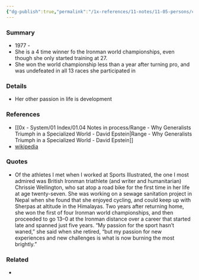 ```yaml
---
{"dg-publish":true,"permalink":"/1x-references/11-notes/11-05-persons/chrissie-wellington/","title":"Chrissie Wellington","noteIcon":""}
---
```



### Summary
- 1977 -
- She is a 4 time winner fo the Ironman world championships, even though she only started training at 27.
- She won the world championship less than a year after turning pro, and was undefeated in all 13 races she participated in

### Details
- Her other passion in life is development

### References
- [[0x - System/01 Index/01.04 Notes in process/Range - Why Generalists Triumph in a Specialized World - David Epstein\|Range - Why Generalists Triumph in a Specialized World - David Epstein]]
- [wikipedia](https://en.wikipedia.org/wiki/Chrissie_Wellington)

### Quotes
- Of the athletes I met when I worked at Sports Illustrated, the one I most admired was British Ironman triathlete (and writer and humanitarian) Chrissie Wellington, who sat atop a road bike for the first time in her life at age twenty-seven. She was working on a sewage sanitation project in Nepal when she found that she enjoyed cycling, and could keep up with Sherpas at altitude in the Himalayas. Two years after returning home, she won the first of four Ironman world championships, and then proceeded to go 13–0 at the Ironman distance over a career that started late and spanned just five years. “My passion for the sport hasn’t waned,” she said when she retired, “but my passion for new experiences and new challenges is what is now burning the most brightly.”

### Related
- 